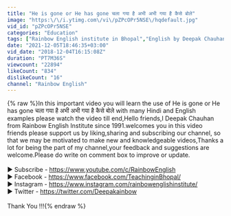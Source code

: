 ```yaml
---
title: "He is gone or He has gone चला गया है अभी अभी गया है कैसे बोले"
image: "https:\/\/i.ytimg.com\/vi\/pZPcOPr5NSE\/hqdefault.jpg"
vid_id: "pZPcOPr5NSE"
categories: "Education"
tags: ["Rainbow English institute in Bhopal","English by Deepak Chauhan","best English classes to learn"]
date: "2021-12-05T18:46:35+03:00"
vid_date: "2018-12-04T16:15:08Z"
duration: "PT7M36S"
viewcount: "22894"
likeCount: "834"
dislikeCount: "16"
channel: "Rainbow English"
---
```

{% raw %}In this important video you will learn the use of He is gone or He has gone चला गया है अभी अभी गया है कैसे बोले  with many Hindi and English examples please watch the video till end,Hello friends,I Deepak Chauhan from Rainbow English Institute since 1991.welcomes you in this video friends please support us by liking,sharing and subscribing our channel, so that we may be motivated to make new and knowledgeable videos,Thanks a lot for being the part of my channel,your feedback and suggestions are welcome.Please do write on comment box to improve or update.<br /><br />► Subscribe -  <a rel="nofollow" target="blank" href="https://www.youtube.com/c/RainbowEnglish">https://www.youtube.com/c/RainbowEnglish</a><br />► Facebook -  <a rel="nofollow" target="blank" href="https://www.facebook.com/TeachinginBhopal/">https://www.facebook.com/TeachinginBhopal/</a><br />► Instagram - <a rel="nofollow" target="blank" href="https://www.instagram.com/rainbowenglishinstitute/">https://www.instagram.com/rainbowenglishinstitute/</a><br />► Twitter -       <a rel="nofollow" target="blank" href="https://twitter.com/Deepakainbow">https://twitter.com/Deepakainbow</a><br /><br />Thank You !!!{% endraw %}
